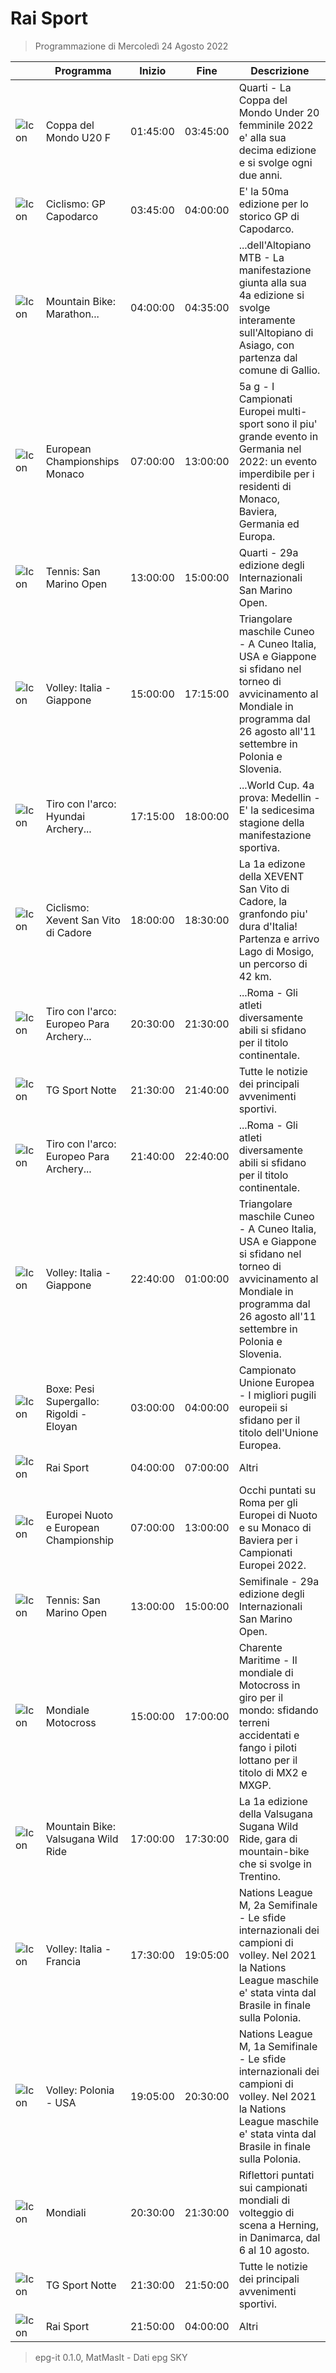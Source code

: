 # Rai Sport
> Programmazione di Mercoledì 24 Agosto 2022

||Programma|Inizio|Fine|Descrizione|
|---|---|---|---|---|
|![Icon](https://guidatv.sky.it/uuid/SportCalcio_Cover_JgZRMKTlp.png)|Coppa del Mondo U20 F|01:45:00|03:45:00|Quarti - La Coppa del Mondo Under 20 femminile 2022 e&#039; alla sua decima edizione e si svolge ogni due anni.
|![Icon](https://guidatv.sky.it/uuid/SportCalcio_Cover_JgZRMKTlp.png)|Ciclismo: GP Capodarco|03:45:00|04:00:00|E&#039; la 50ma edizione per lo storico GP di Capodarco.
|![Icon](https://guidatv.sky.it/uuid/SportCalcio_Cover_JgZRMKTlp.png)|Mountain Bike: Marathon...|04:00:00|04:35:00|...dell&#039;Altopiano MTB - La manifestazione giunta alla sua 4a edizione si svolge interamente sull&#039;Altopiano di Asiago, con partenza dal comune di Gallio.
|![Icon](https://guidatv.sky.it/uuid/SportCalcio_Cover_JgZRMKTlp.png)|European Championships Monaco|07:00:00|13:00:00|5a g - I Campionati Europei multi-sport sono il piu&#039; grande evento in Germania nel 2022: un evento imperdibile per i residenti di Monaco, Baviera, Germania ed Europa.
|![Icon](https://guidatv.sky.it/uuid/SportCalcio_Cover_JgZRMKTlp.png)|Tennis: San Marino Open|13:00:00|15:00:00|Quarti - 29a edizione degli Internazionali San Marino Open.
|![Icon](https://guidatv.sky.it/uuid/SportCalcio_Cover_JgZRMKTlp.png)|Volley: Italia - Giappone|15:00:00|17:15:00|Triangolare maschile Cuneo - A Cuneo Italia, USA e Giappone si sfidano nel torneo di avvicinamento al Mondiale in programma dal 26 agosto all&#039;11 settembre in Polonia e Slovenia.
|![Icon](https://guidatv.sky.it/uuid/SportCalcio_Cover_JgZRMKTlp.png)|Tiro con l&#039;arco: Hyundai Archery...|17:15:00|18:00:00|...World Cup. 4a prova: Medellin - E&#039; la sedicesima stagione della manifestazione sportiva.
|![Icon](https://guidatv.sky.it/uuid/SportCalcio_Cover_JgZRMKTlp.png)|Ciclismo: Xevent San Vito di Cadore|18:00:00|18:30:00|La 1a edizone della XEVENT San Vito di Cadore, la granfondo piu&#039; dura d&#039;Italia! Partenza e arrivo Lago di Mosigo, un percorso di 42 km.
|![Icon](https://guidatv.sky.it/uuid/SportCalcio_Cover_JgZRMKTlp.png)|Tiro con l&#039;arco: Europeo Para Archery...|20:30:00|21:30:00|...Roma - Gli atleti diversamente abili si sfidano per il titolo continentale.
|![Icon](https://guidatv.sky.it/uuid/SportCalcio_Cover_JgZRMKTlp.png)|TG Sport Notte|21:30:00|21:40:00|Tutte le notizie dei principali avvenimenti sportivi.
|![Icon](https://guidatv.sky.it/uuid/SportCalcio_Cover_JgZRMKTlp.png)|Tiro con l&#039;arco: Europeo Para Archery...|21:40:00|22:40:00|...Roma - Gli atleti diversamente abili si sfidano per il titolo continentale.
|![Icon](https://guidatv.sky.it/uuid/SportCalcio_Cover_JgZRMKTlp.png)|Volley: Italia - Giappone|22:40:00|01:00:00|Triangolare maschile Cuneo - A Cuneo Italia, USA e Giappone si sfidano nel torneo di avvicinamento al Mondiale in programma dal 26 agosto all&#039;11 settembre in Polonia e Slovenia.
|![Icon](https://guidatv.sky.it/uuid/SportCalcio_Cover_JgZRMKTlp.png)|Boxe: Pesi Supergallo: Rigoldi - Eloyan|03:00:00|04:00:00|Campionato Unione Europea - I migliori pugili europeii si sfidano per il titolo dell&#039;Unione Europea.
|![Icon](https://guidatv.sky.it/uuid/SportCalcio_Cover_JgZRMKTlp.png)|Rai Sport|04:00:00|07:00:00|Altri
|![Icon](https://guidatv.sky.it/uuid/SportCalcio_Cover_JgZRMKTlp.png)|Europei Nuoto e European Championship|07:00:00|13:00:00|Occhi puntati su Roma per gli Europei di Nuoto e su Monaco di Baviera per i Campionati Europei 2022.
|![Icon](https://guidatv.sky.it/uuid/SportCalcio_Cover_JgZRMKTlp.png)|Tennis: San Marino Open|13:00:00|15:00:00|Semifinale - 29a edizione degli Internazionali San Marino Open.
|![Icon](https://guidatv.sky.it/uuid/SportCalcio_Cover_JgZRMKTlp.png)|Mondiale Motocross|15:00:00|17:00:00|Charente Maritime - Il mondiale di Motocross in giro per il mondo: sfidando terreni accidentati e fango i piloti lottano per il titolo di MX2 e MXGP.
|![Icon](https://guidatv.sky.it/uuid/SportCalcio_Cover_JgZRMKTlp.png)|Mountain Bike: Valsugana Wild Ride|17:00:00|17:30:00|La 1a edizione della Valsugana Sugana Wild Ride, gara di mountain-bike che si svolge in Trentino.
|![Icon](https://guidatv.sky.it/uuid/SportCalcio_Cover_JgZRMKTlp.png)|Volley: Italia - Francia|17:30:00|19:05:00|Nations League M, 2a Semifinale - Le sfide internazionali dei campioni di volley. Nel 2021 la Nations League maschile e&#039; stata vinta dal Brasile in finale sulla Polonia.
|![Icon](https://guidatv.sky.it/uuid/SportCalcio_Cover_JgZRMKTlp.png)|Volley: Polonia - USA|19:05:00|20:30:00|Nations League M, 1a Semifinale - Le sfide internazionali dei campioni di volley. Nel 2021 la Nations League maschile e&#039; stata vinta dal Brasile in finale sulla Polonia.
|![Icon](https://guidatv.sky.it/uuid/SportCalcio_Cover_JgZRMKTlp.png)|Mondiali|20:30:00|21:30:00|Riflettori puntati sui campionati mondiali di volteggio di scena a Herning, in Danimarca, dal 6 al 10 agosto.
|![Icon](https://guidatv.sky.it/uuid/SportCalcio_Cover_JgZRMKTlp.png)|TG Sport Notte|21:30:00|21:50:00|Tutte le notizie dei principali avvenimenti sportivi.
|![Icon](https://guidatv.sky.it/uuid/SportCalcio_Cover_JgZRMKTlp.png)|Rai Sport|21:50:00|04:00:00|Altri



 > epg-it 0.1.0, MatMasIt - Dati epg SKY